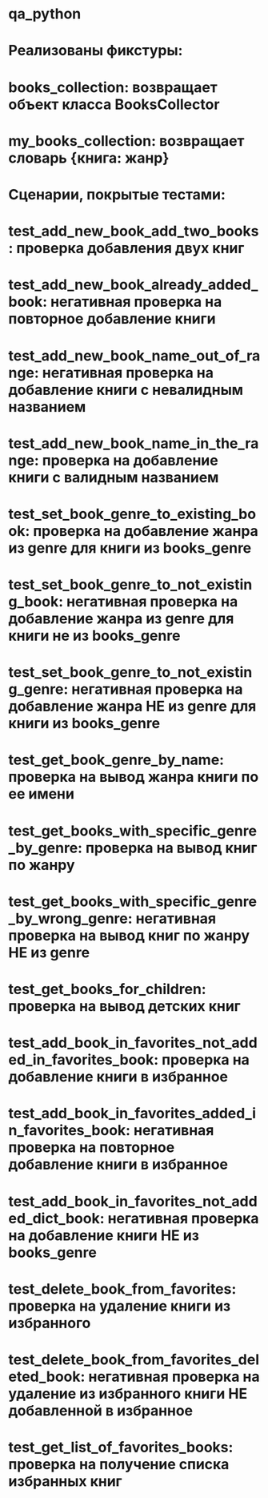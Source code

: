 # qa_python
# Реализованы фикстуры:
# books_collection: возвращает объект класса BooksCollector
# my_books_collection: возвращает словарь {книга: жанр}
# Сценарии, покрытые тестами:
# test_add_new_book_add_two_books: проверка добавления двух книг
# test_add_new_book_already_added_book: негативная проверка на повторное добавление книги
# test_add_new_book_name_out_of_range: негативная проверка на добавление книги с невалидным названием
# test_add_new_book_name_in_the_range: проверка на добавление книги с валидным названием
# test_set_book_genre_to_existing_book: проверка на добавление жанра из genre для книги из books_genre
# test_set_book_genre_to_not_existing_book: негативная проверка на добавление жанра из genre для книги не из books_genre
# test_set_book_genre_to_not_existing_genre: негативная проверка на добавление жанра НЕ из genre для книги из books_genre
# test_get_book_genre_by_name: проверка на вывод жанра книги по ее имени
# test_get_books_with_specific_genre_by_genre: проверка на вывод книг по жанру
# test_get_books_with_specific_genre_by_wrong_genre: негативная проверка на вывод книг по жанру НЕ из genre
# test_get_books_for_children: проверка на вывод детских книг
# test_add_book_in_favorites_not_added_in_favorites_book: проверка на добавление книги в избранное
# test_add_book_in_favorites_added_in_favorites_book: негативная проверка на повторное добавление книги в избранное
# test_add_book_in_favorites_not_added_dict_book: негативная проверка на добавление книги НЕ из books_genre
# test_delete_book_from_favorites: проверка на удаление книги из избранного
# test_delete_book_from_favorites_deleted_book: негативная проверка на удаление из избранного книги НЕ добавленной в избранное
# test_get_list_of_favorites_books: проверка на получение списка избранных книг
